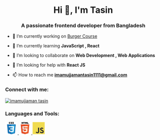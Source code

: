 <h1 align="center">Hi 👋, I'm Tasin</h1>
<h3 align="center">A passionate frontend developer from Bangladesh</h3>

- 🔭 I’m currently working on [Burger Course](https://burgercourse.com)

- 🌱 I’m currently learning **JavaScript , React**

- 👯 I’m looking to collaborate on **Web Development , Web Applications**

- 🤝 I’m looking for help with **React JS**

- 📫 How to reach me **imamujjamantasin1111@gmail.com**

<h3 align="left">Connect with me:</h3>
<p align="left">
<a href="https://fb.com/imamujjaman tasin" target="blank"><img align="center" src="https://raw.githubusercontent.com/rahuldkjain/github-profile-readme-generator/master/src/images/icons/Social/facebook.svg" alt="imamujjaman tasin" height="30" width="40" /></a>
</p>

<h3 align="left">Languages and Tools:</h3>
<p align="left"> <a href="https://www.w3schools.com/css/" target="_blank" rel="noreferrer"> <img src="https://raw.githubusercontent.com/devicons/devicon/master/icons/css3/css3-original-wordmark.svg" alt="css3" width="40" height="40"/> </a> <a href="https://www.w3.org/html/" target="_blank" rel="noreferrer"> <img src="https://raw.githubusercontent.com/devicons/devicon/master/icons/html5/html5-original-wordmark.svg" alt="html5" width="40" height="40"/> </a> <a href="https://developer.mozilla.org/en-US/docs/Web/JavaScript" target="_blank" rel="noreferrer"> <img src="https://raw.githubusercontent.com/devicons/devicon/master/icons/javascript/javascript-original.svg" alt="javascript" width="40" height="40"/> </a> </p>
